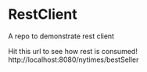 # RestClient
A repo to demonstrate rest client

Hit this url to see how rest is consumed! http://localhost:8080/nytimes/bestSeller
